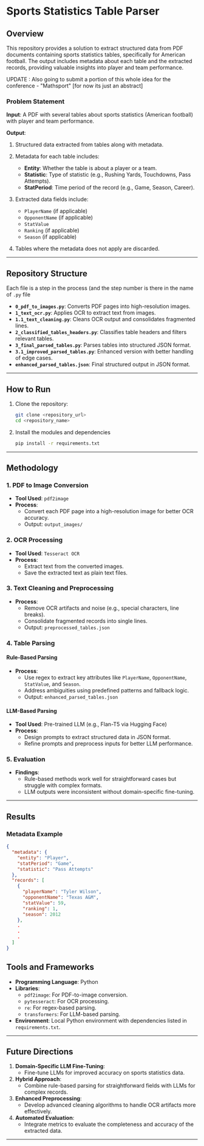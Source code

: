 # Sports Statistics Table Parser

## Overview

This repository provides a solution to extract structured data from PDF documents containing sports statistics tables, specifically for American football. The output includes metadata about each table and the extracted records, providing valuable insights into player and team performance.

UPDATE : Also going to submit a portion of this whole idea for the conference - "Mathsport" [for now its just an abstract]

### Problem Statement

**Input**: A PDF with several tables about sports statistics (American football) with player and team performance.

**Output**:
1. Structured data extracted from tables along with metadata.
2. Metadata for each table includes:
   - **Entity**: Whether the table is about a player or a team.
   - **Statistic**: Type of statistic (e.g., Rushing Yards, Touchdowns, Pass Attempts).
   - **StatPeriod**: Time period of the record (e.g., Game, Season, Career).

3. Extracted data fields include:
   - `PlayerName` (if applicable)
   - `OpponentName` (if applicable)
   - `StatValue`
   - `Ranking` (if applicable)
   - `Season` (if applicable)

4. Tables where the metadata does not apply are discarded.

---

## Repository Structure
Each file is a step in the process (and the step number is there in the name of `.py` file
- **`0_pdf_to_images.py`**: Converts PDF pages into high-resolution images.
- **`1_text_ocr.py`**: Applies OCR to extract text from images.
- **`1.1_text_cleaning.py`**: Cleans OCR output and consolidates fragmented lines.
- **`2_classified_tables_headers.py`**: Classifies table headers and filters relevant tables.
- **`3_final_parsed_tables.py`**: Parses tables into structured JSON format.
- **`3.1_improved_parsed_tables.py`**: Enhanced version with better handling of edge cases.
- **`enhanced_parsed_tables.json`**: Final structured output in JSON format.

---



## How to Run

1. Clone the repository:
   ```bash
   git clone <repository_url>
   cd <repository_name>
   ```
  
2. Install the modules and dependencies
   ```bash
   pip install -r requirements.txt

---

## Methodology

### 1. PDF to Image Conversion
- **Tool Used**: `pdf2image`
- **Process**:
  - Convert each PDF page into a high-resolution image for better OCR accuracy.
  - Output: `output_images/`

### 2. OCR Processing
- **Tool Used**: `Tesseract OCR`
- **Process**:
  - Extract text from the converted images.
  - Save the extracted text as plain text files.

### 3. Text Cleaning and Preprocessing
- **Process**:
  - Remove OCR artifacts and noise (e.g., special characters, line breaks).
  - Consolidate fragmented records into single lines.
  - Output: `preprocessed_tables.json`

### 4. Table Parsing
#### Rule-Based Parsing
- **Process**:
  - Use regex to extract key attributes like `PlayerName`, `OpponentName`, `StatValue`, and `Season`.
  - Address ambiguities using predefined patterns and fallback logic.
  - Output: `enhanced_parsed_tables.json`

#### LLM-Based Parsing
- **Tool Used**: Pre-trained LLM (e.g., Flan-T5 via Hugging Face)
- **Process**:
  - Design prompts to extract structured data in JSON format.
  - Refine prompts and preprocess inputs for better LLM performance.

### 5. Evaluation
- **Findings**:
  - Rule-based methods work well for straightforward cases but struggle with complex formats.
  - LLM outputs were inconsistent without domain-specific fine-tuning.

---

## Results

### Metadata Example
```json
{
  "metadata": {
    "entity": "Player",
    "statPeriod": "Game",
    "statistic": "Pass Attempts"
  },
  "records": [
    {
      "playerName": "Tyler Wilson",
      "opponentName": "Texas A&M",
      "statValue": 59,
      "ranking": 1,
      "season": 2012
    },
    .
    .
    .
  ]
}
```

## Tools and Frameworks

- **Programming Language**: Python
- **Libraries**:
  - `pdf2image`: For PDF-to-image conversion.
  - `pytesseract`: For OCR processing.
  - `re`: For regex-based parsing.
  - `transformers`: For LLM-based parsing.
- **Environment**: Local Python environment with dependencies listed in `requirements.txt`.

---

## Future Directions

1. **Domain-Specific LLM Fine-Tuning**:
   - Fine-tune LLMs for improved accuracy on sports statistics data.
2. **Hybrid Approach**:
   - Combine rule-based parsing for straightforward fields with LLMs for complex records.
3. **Enhanced Preprocessing**:
   - Develop advanced cleaning algorithms to handle OCR artifacts more effectively.
4. **Automated Evaluation**:
   - Integrate metrics to evaluate the completeness and accuracy of the extracted data.

---

